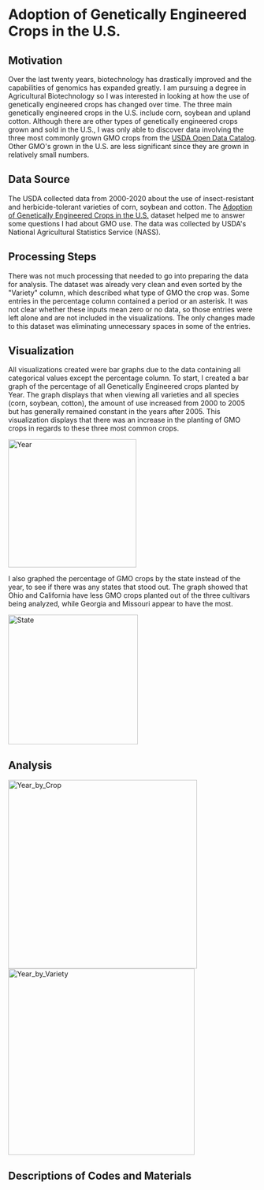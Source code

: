 # Adoption of Genetically Engineered Crops in the U.S.

## Motivation
Over the last twenty years, biotechnology has drastically improved and the capabilities of genomics has expanded greatly. I am pursuing a degree in Agricultural Biotechnology so I was interested in looking at how the use of genetically engineered crops has changed over time. The three main genetically engineered crops in the U.S. include corn, soybean and upland cotton. Although there are other types of genetically engineered crops grown and sold in the U.S., I was only able to discover data involving the three most commonly grown GMO crops from the <a href="https://www.usda.gov/content/usda-open-data-catalog">USDA Open Data Catalog</a>.  Other GMO's grown in the U.S. are less significant since they are grown in relatively small numbers.

## Data Source
The USDA collected data from 2000-2020 about the use of insect-resistant and herbicide-tolerant varieties of corn, soybean and cotton. The <a href="https://www.ers.usda.gov/data-products/adoption-of-genetically-engineered-crops-in-the-us.aspx">Adoption of Genetically Engineered Crops in the U.S.</a> dataset helped me to answer some questions I had about GMO use.  The data was collected by USDA's National Agricultural Statistics Service (NASS).

## Processing Steps
There was not much processing that needed to go into preparing the data for analysis.  The dataset was already very clean and even sorted by the "Variety" column, which described what type of GMO the crop was.  Some entries in the percentage column contained a period or an asterisk.  It was not clear whether these inputs mean zero or no data, so those entries were left alone and are not included in the visualizations.  The only changes made to this dataset was eliminating unnecessary spaces in some of the entries.

## Visualization

All visualizations created were bar graphs due to the data containing all categorical values except the percentage column.  To start, I created a bar graph of the percentage of all Genetically Engineered crops planted by Year.  The graph displays that when viewing all varieties and all species (corn, soybean, cotton), the amount of use increased from 2000 to 2005 but has generally remained constant in the years after 2005.  This visualization displays that there was an increase in the planting of GMO crops in regards to these three most common crops.

<img width="260" alt="Year" src="https://user-images.githubusercontent.com/71746406/101296943-2f8bf900-37db-11eb-80c7-7cff5e13a110.png">

I also graphed the percentage of GMO crops by the state instead of the year, to see if there was any states that stood out.  The graph showed that Ohio and California have less GMO crops planted out of the three cultivars being analyzed, while Georgia and Missouri appear to have the most.

<img width="263" alt="State" src="https://user-images.githubusercontent.com/71746406/101296965-49c5d700-37db-11eb-9a2b-9512799358f4.png">

## Analysis

<img width="383" alt="Year_by_Crop" src="https://user-images.githubusercontent.com/71746406/101296954-3a468e00-37db-11eb-8771-736aa610c273.png">

<img width="378" alt="Year_by_Variety" src="https://user-images.githubusercontent.com/71746406/101296958-403c6f00-37db-11eb-869a-4baef637d7a9.png">

## Descriptions of Codes and Materials
